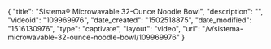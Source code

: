 {
    "title": "Sistema&reg; Microwavable 32-Ounce Noodle Bowl",
    "description": "",
    "videoid": "109969976",
    "date_created": "1502518875",
    "date_modified": "1516130976",
    "type": "captivate",
    "layout": "video",
    "url": "\/v\/sistema-microwavable-32-ounce-noodle-bowl\/109969976"
}